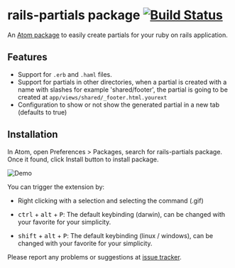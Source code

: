 # rails-partials package [![Build Status](https://travis-ci.org/joseramonc/rails-partials.svg?branch=master)](https://travis-ci.org/joseramonc/rails-partials)

An [Atom package](https://atom.io/packages/rails-partials) to easily create partials for your ruby on rails application.

## Features
* Support for `.erb` and `.haml` files.
* Support for partials in other directories, when a partial is created with a name with slashes for example 'shared/footer', the partial is going to be created at `app/views/shared/_footer.html.yourext`
* Configuration to show or not show the generated partial in a new tab (defaults to true)

## Installation

In Atom, open Preferences > Packages, search for rails-partials package. Once it found, click Install button to install package.

![Demo](http://cl.ly/image/0g0E3L222d30/railsdemo.gif)

You can trigger the extension by:

* Right clicking with a selection and selecting the command (.gif)

* <kbd>ctrl</kbd> + <kbd>alt</kbd> + <kbd>P</kbd>: The default keybinding (darwin), can be changed with your favorite for your simplicity.

* <kbd>shift</kbd> + <kbd>alt</kbd> + <kbd>P</kbd>: The default keybinding (linux / windows), can be changed with your favorite for your simplicity.

Please report any problems or suggestions at [issue tracker](https://github.com/joseramonc/rails-partials/issues/new).
